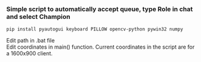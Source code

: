 ### Simple script to automatically accept queue, type Role in chat and select Champion  
```
pip install pyautogui keyboard PILLOW opencv-python pywin32 numpy
```
Edit path in .bat file  
Edit coordinates in main() function. Current coordinates in the script are for a 1600x900 client.  
